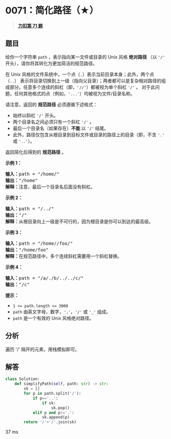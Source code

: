 # 0071：简化路径（★）


> <u>**[力扣第 71 题](https://leetcode.cn/problems/simplify-path/)**</u>

## 题目

<p>给你一个字符串 <code>path</code> ，表示指向某一文件或目录的 Unix 风格 <strong>绝对路径 </strong>（以 <code>'/'</code> 开头），请你将其转化为更加简洁的规范路径。</p>

<p class="MachineTrans-lang-zh-CN">在 Unix 风格的文件系统中，一个点（<code>.</code>）表示当前目录本身；此外，两个点 （<code>..</code>） 表示将目录切换到上一级（指向父目录）；两者都可以是复杂相对路径的组成部分。任意多个连续的斜杠（即，<code>'//'</code>）都被视为单个斜杠 <code>'/'</code> 。 对于此问题，任何其他格式的点（例如，<code>'...'</code>）均被视为文件/目录名称。</p>

<p>请注意，返回的 <strong>规范路径</strong> 必须遵循下述格式：</p>

<ul>
<li>始终以斜杠 <code>'/'</code> 开头。</li>
<li>两个目录名之间必须只有一个斜杠 <code>'/'</code> 。</li>
<li>最后一个目录名（如果存在）<strong>不能 </strong>以 <code>'/'</code> 结尾。</li>
<li>此外，路径仅包含从根目录到目标文件或目录的路径上的目录（即，不含 <code>'.'</code> 或 <code>'..'</code>）。</li>
</ul>

<p>返回简化后得到的 <strong>规范路径</strong> 。</p>



<p><strong>示例 1：</strong></p>

<pre>
<strong>输入：</strong>path = "/home/"
<strong>输出：</strong>"/home"
<strong>解释：</strong>注意，最后一个目录名后面没有斜杠。 </pre>

<p><strong>示例 2：</strong></p>

<pre>
<strong>输入：</strong>path = "/../"
<strong>输出：</strong>"/"
<strong>解释：</strong>从根目录向上一级是不可行的，因为根目录是你可以到达的最高级。
</pre>

<p><strong>示例 3：</strong></p>

<pre>
<strong>输入：</strong>path = "/home//foo/"
<strong>输出：</strong>"/home/foo"
<strong>解释：</strong>在规范路径中，多个连续斜杠需要用一个斜杠替换。
</pre>

<p><strong>示例 4：</strong></p>

<pre>
<strong>输入：</strong>path = "/a/./b/../../c/"
<strong>输出：</strong>"/c"
</pre>



<p><strong>提示：</strong></p>

<ul>
<li><code>1 <= path.length <= 3000</code></li>
<li><code>path</code> 由英文字母，数字，<code>'.'</code>，<code>'/'</code> 或 <code>'_'</code> 组成。</li>
<li><code>path</code> 是一个有效的 Unix 风格绝对路径。</li>
</ul>


## 分析

遍历 '/' 隔开的元素，用栈模拟即可。

## 解答

```python
class Solution:
    def simplifyPath(self, path: str) -> str:
        sk = []
        for p in path.split('/'):
            if p=='..':
                if sk:
                    sk.pop()
            elif p and p!='.':
                sk.append(p)
        return '/'+'/'.join(sk)
```
37 ms
